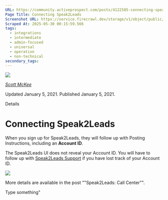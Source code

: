 ```yaml
---
URL: https://community.activeprospect.com/posts/4122585-connecting-speak2leads
Page Title: Connecting Speak2Leads
Screenshot URL: https://service.firecrawl.dev/storage/v1/object/public/media/screenshot-a8b214c4-222a-4f9d-8c2b-bbd3eeceac90.png
Scraped At: 2025-05-30 00:15:59.566
tags:
  - integrations
  - intermediate
  - admin-focused
  - universal
  - operation
  - non-technical
secondary_tags:
---
```


[![](https://content1.bloomfire.com/avatars/users/1317000/thumb/thumbnail.png?f=1617311121&Expires=1748567735&Signature=DZ9BHPDelbOuTa34oXLLyQS9SAmwJLzY4nPyOzLlqeAQM99gDyVJ60zNi-wGl7MtRFcwGyWEtQcJxmBMl-YW65GEwIl0AraCJZm1vjHDO2C8f0umdMtLuB7yr64ZTHWvec-To2p6R-g3qYTP9IbnNcp9kjP6Cz1ZJyq2xhQL-gNVeaozLQaSiBomVQCSaN2gbxXgD-De94RH3MdQjsnInspNxTgXmP30k9poBMyizLvck-m7eMcHUAUxaQn9H-rrjxcziUq8~HkeYIo4oiahDtVuIKwLs0hPEUBnMbLFQ~-~hu1mFZLFq743xXni0emFgeXuEG-oTP-SbAHle0lubw__&Key-Pair-Id=APKAIDFCFZ2UHE5LPIUA)](https://community.activeprospect.com/memberships/7557680-scott-mckee)

[_Scott McKee_](https://community.activeprospect.com/memberships/7557680-scott-mckee)

Updated January 5, 2021. Published January 5, 2021.

Details

# Connecting Speak2Leads

When you sign up for Speak2Leads, they will follow up with Posting Instructions, including an **Account ID**.

The Speak2Leads UI does not reveal your Account ID. You will have to follow up with [Speak2Leads Support](https://help.speak2leads.com/en/) if you have lost track of your Account ID.

![](https://content2.bloomfire.com/thumbnails/contents/002/445/962/original.png?f=1609889791&Expires=1748567753&Signature=cxfZoXcJ4q0ShnwtfS7ha2WIKCoesTiieCXWeYyQiVF~z~94vTduIpcrWsCnK~RGXgQHIcQS5-5eq5X6IK4gjNFiKTKE6HOIpEvbJb9vv0bXsgsPeVmnvY95Vf6btHFgHzsaT-TpscAoqlQj4DQMTo3ujeqFoTwP7PMXXhZk3bEWhyr6xRpG1wNSwW7urxbUe6XfgWjEE6xnTCPX-jW86efu3hHrgQPH5Eu~wSKJ5V7xlP8yvCkzOS4F9vhLs5i6NglKCxq18lSOVgJumILnEkQnkHXMxnmq3mbddoYSw0Z5OBJ39MVgm7Nwn-iUdRcO5V~zu0WBx6-VR~9nG1o3kg__&Key-Pair-Id=APKAIDFCFZ2UHE5LPIUA)

More details are available in the post ""Speak2Leads: Call Center"".

Type something"


